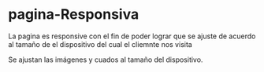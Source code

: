 # pagina-Responsiva
La pagina es responsive con el fin de poder lograr que se ajuste de acuerdo al tamaño de el dispositivo del cual el cliemnte nos visita

Se ajustan las imágenes y cuados al tamaño del dispositivo.
